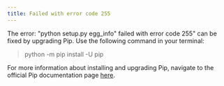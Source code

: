 ```yaml
---
title: Failed with error code 255 
---
```


The error: "python setup.py egg_info" failed with error code 255" can be fixed by upgrading Pip. Use the following command in your terminal: 

> python -m pip install -U pip

For more information about installing and upgrading Pip, navigate to the official Pip documentation page <a href="https://pip.pypa.io/en/stable/installing/#upgrading-pip" target="_blank">here</a>.
